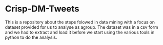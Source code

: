 # Crisp-DM-Tweets
This is a repository about the steps folowed in data mining with a focus on dataset provided for us to analyse as agroup. The dataset was in a csv form and we had to extract and load it before we start using the various tools in python to do the analysis.
